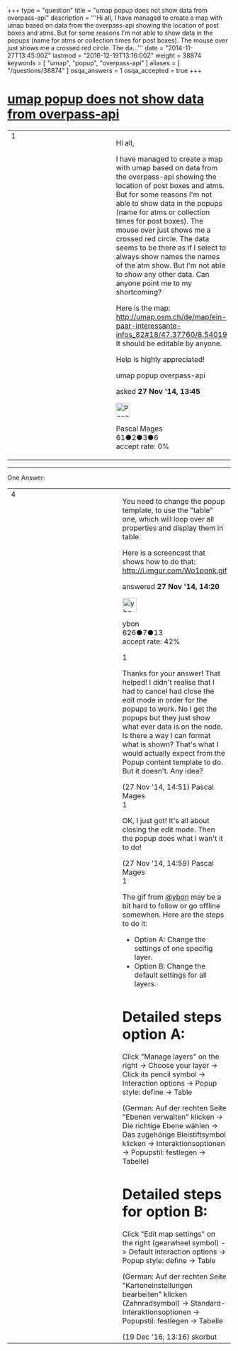 +++
type = "question"
title = "umap popup does not show data from overpass-api"
description = '''Hi all, I have managed to create a map with umap based on data from the overpass-api showing the location of post boxes and atms. But for some reasons I&#x27;m not able to show data in the popups (name for atms or collection times for post boxes). The mouse over just shows me a crossed red circle. The da...'''
date = "2014-11-27T13:45:00Z"
lastmod = "2016-12-19T13:16:00Z"
weight = 38874
keywords = [ "umap", "popup", "overpass-api" ]
aliases = [ "/questions/38874" ]
osqa_answers = 1
osqa_accepted = true
+++

<div class="headNormal">

# [umap popup does not show data from overpass-api](/questions/38874/umap-popup-does-not-show-data-from-overpass-api)

</div>

<div id="main-body">

<div id="askform">

<table id="question-table" style="width:100%;">
<colgroup>
<col style="width: 50%" />
<col style="width: 50%" />
</colgroup>
<tbody>
<tr>
<td style="width: 30px; vertical-align: top"><div class="vote-buttons">
<span id="post-38874-upvote" class="ajax-command post-vote up" rel="nofollow" title="I like this post (click again to cancel)"> </span>
<div id="post-38874-score" class="post-score" title="current number of votes">
1
</div>
<span id="post-38874-downvote" class="ajax-command post-vote down" rel="nofollow" title="I dont like this post (click again to cancel)"> </span> <span id="favorite-mark" class="ajax-command favorite-mark" rel="nofollow" title="mark/unmark this question as favorite (click again to cancel)"> </span>
<div id="favorite-count" class="favorite-count">
&#10;</div>
</div></td>
<td><div id="item-right">
<div class="question-body">
<p>Hi all,</p>
<p>I have managed to create a map with umap based on data from the overpass-api showing the location of post boxes and atms. But for some reasons I'm not able to show data in the popups (name for atms or collection times for post boxes). The mouse over just shows me a crossed red circle. The data seems to be there as if I select to always show names the names of the atm show. But I'm not able to show any other data. Can anyone point me to my shortcoming?</p>
<p>Here is the map: <a href="http://umap.osm.ch/de/map/ein-paar-interessante-infos_82#18/47.37760/8.54019">http://umap.osm.ch/de/map/ein-paar-interessante-infos_82#18/47.37760/8.54019</a> It should be editable by anyone.</p>
<p>Help is highly appreciated!</p>
</div>
<div id="question-tags" class="tags-container tags">
<span class="post-tag tag-link-umap" rel="tag" title="see questions tagged &#39;umap&#39;">umap</span> <span class="post-tag tag-link-popup" rel="tag" title="see questions tagged &#39;popup&#39;">popup</span> <span class="post-tag tag-link-overpass-api" rel="tag" title="see questions tagged &#39;overpass-api&#39;">overpass-api</span>
</div>
<div id="question-controls" class="post-controls">
&#10;</div>
<div class="post-update-info-container">
<div class="post-update-info post-update-info-user">
<p>asked <strong>27 Nov '14, 13:45</strong></p>
<img src="https://secure.gravatar.com/avatar/87c6ca48b84387b7902afdd8d711f3f1?s=32&amp;d=identicon&amp;r=g" class="gravatar" width="32" height="32" alt="Pascal%20Mages&#39;s gravatar image" />
<p><span>Pascal Mages</span><br />
<span class="score" title="61 reputation points">61</span><span title="2 badges"><span class="badge1">●</span><span class="badgecount">2</span></span><span title="3 badges"><span class="silver">●</span><span class="badgecount">3</span></span><span title="6 badges"><span class="bronze">●</span><span class="badgecount">6</span></span><br />
<span class="accept_rate" title="Rate of the user&#39;s accepted answers">accept rate:</span> <span title="Pascal Mages has no accepted answers">0%</span></p>
</div>
</div>
<div id="comments-container-38874" class="comments-container">
&#10;</div>
<div id="comment-tools-38874" class="comment-tools">
&#10;</div>
<div class="clear">
&#10;</div>
<div id="comment-38874-form-container" class="comment-form-container">
&#10;</div>
<div class="clear">
&#10;</div>
</div></td>
</tr>
</tbody>
</table>

------------------------------------------------------------------------

<div class="tabBar">

<span id="sort-top"></span>

<div class="headQuestions">

One Answer:

</div>

</div>

<span id="38877"></span>

<div id="answer-container-38877" class="answer accepted-answer">

<table style="width:100%;">
<colgroup>
<col style="width: 50%" />
<col style="width: 50%" />
</colgroup>
<tbody>
<tr>
<td style="width: 30px; vertical-align: top"><div class="vote-buttons">
<span id="post-38877-upvote" class="ajax-command post-vote up" rel="nofollow" title="I like this post (click again to cancel)"> </span>
<div id="post-38877-score" class="post-score" title="current number of votes">
4
</div>
<span id="post-38877-downvote" class="ajax-command post-vote down" rel="nofollow" title="I dont like this post (click again to cancel)"> </span> <span class="accept-answer on" rel="nofollow" title="Pascal Mages has selected this answer as the correct answer"> </span>
</div></td>
<td><div class="item-right">
<div class="answer-body">
<p>You need to change the popup template, to use the "table" one, which will loop over all properties and display them in table.</p>
<p>Here is a screencast that shows how to do that: <a href="http://i.imgur.com/Wo1pqnk.gif">http://i.imgur.com/Wo1pqnk.gif</a></p>
</div>
<div class="answer-controls post-controls">
&#10;</div>
<div class="post-update-info-container">
<div class="post-update-info post-update-info-user">
<p>answered <strong>27 Nov '14, 14:20</strong></p>
<img src="https://secure.gravatar.com/avatar/2b1724b5d0f3b2d1473819e36212fd61?s=32&amp;d=identicon&amp;r=g" class="gravatar" width="32" height="32" alt="ybon&#39;s gravatar image" />
<p><span>ybon</span><br />
<span class="score" title="626 reputation points">626</span><span title="7 badges"><span class="silver">●</span><span class="badgecount">7</span></span><span title="13 badges"><span class="bronze">●</span><span class="badgecount">13</span></span><br />
<span class="accept_rate" title="Rate of the user&#39;s accepted answers">accept rate:</span> <span title="ybon has 6 accepted answers">42%</span></p>
</div>
</div>
<div id="comments-container-38877" class="comments-container">
<span id="38878"></span>
<div id="comment-38878" class="comment">
<div id="post-38878-score" class="comment-score">
1
</div>
<div class="comment-text">
<p>Thanks for your answer! That helped! I didn't realise that I had to cancel had close the edit mode in order for the popups to work. No I get the popups but they just show what ever data is on the node. Is there a way I can format what is shown? That's what I would actually expect from the Popup content template to do. But it doesn't. Any idea?</p>
</div>
<div id="comment-38878-info" class="comment-info">
<span class="comment-age">(27 Nov '14, 14:51)</span> <span class="comment-user userinfo">Pascal Mages</span>
</div>
</div>
<span id="38879"></span>
<div id="comment-38879" class="comment">
<div id="post-38879-score" class="comment-score">
1
</div>
<div class="comment-text">
<p>OK, I just got! It's all about closing the edit mode. Then the popup does what I wan't it to do!</p>
</div>
<div id="comment-38879-info" class="comment-info">
<span class="comment-age">(27 Nov '14, 14:59)</span> <span class="comment-user userinfo">Pascal Mages</span>
</div>
</div>
<span id="53608"></span>
<div id="comment-53608" class="comment">
<div id="post-53608-score" class="comment-score">
1
</div>
<div class="comment-text">
<p>The gif from <a href="https://help.openstreetmap.org/users/4961/ybon"></a><a href="https://help.openstreetmap.org/users/4961/ybon">@ybon</a> may be a bit hard to follow or go offline somewhen. Here are the steps to do it:</p>
<ul>
<li>Option A: Change the settings of one specifig layer.</li>
<li>Option B: Change the default settings for all layers.</li>
</ul>
<h1 id="detailed-steps-option-a">Detailed steps option A:</h1>
<p>Click "Manage layers" on the right -&gt; Choose your layer -&gt; Click its pencil symbol -&gt; Interaction options -&gt; Popup style: define -&gt; Table</p>
<p>(German: Auf der rechten Seite "Ebenen verwalten" klicken -&gt; Die richtige Ebene wählen -&gt; Das zugehörige Bleistiftsymbol klicken -&gt; Interaktionsoptionen -&gt; Popupstil: festlegen -&gt; Tabelle)</p>
<h1 id="detailed-steps-for-option-b">Detailed steps for option B:</h1>
<p>Click "Edit map settings" on the right (gearwheel symbol) -&gt; Default interaction options -&gt; Popup style: define -&gt; Table</p>
<p>(German: Auf der rechten Seite "Karteneinstellungen bearbeiten" klicken (Zahnradsymbol) -&gt; Standard-Interaktionsoptionen -&gt; Popupstil: festlegen -&gt; Tabelle</p>
</div>
<div id="comment-53608-info" class="comment-info">
<span class="comment-age">(19 Dec '16, 13:16)</span> <span class="comment-user userinfo">skorbut</span>
</div>
</div>
</div>
<div id="comment-tools-38877" class="comment-tools">
&#10;</div>
<div class="clear">
&#10;</div>
<div id="comment-38877-form-container" class="comment-form-container">
&#10;</div>
<div class="clear">
&#10;</div>
</div></td>
</tr>
</tbody>
</table>

</div>

<div class="paginator-container-left">

</div>

</div>

</div>

